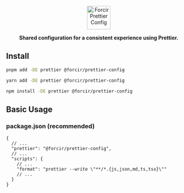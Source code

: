 <p align="center"></p>
<div align="center">
    <picture>
        <source media="(prefers-color-scheme: dark)" srcset="https://cdn.forcir.com/oss/forcir-prettier-config/assets/images/logos/dark.png?v1" height="64">
        <img alt="Forcir Prettier Config" src="https://cdn.forcir.com/oss/forcir-prettier-config/assets/images/logos/light.png?v1" height="64">
    </picture>
</div>
<p align="center"><strong>Shared configuration for a consistent experience using Prettier.</strong></p>
<p align="center"></p>

## Install

```bash
pnpm add -DE prettier @forcir/prettier-config
```

```bash
yarn add -DE prettier @forcir/prettier-config
```

```bash
npm install -DE prettier @forcir/prettier-config
```

## Basic Usage

### package.json (recommended)

```jsonc
{
  // ...
  "prettier": "@forcir/prettier-config",
  // ...
  "scripts": {
    // ...
    "format": "prettier --write \"**/*.{js,json,md,ts,tsx}\""
    // ...
  }
}
```
